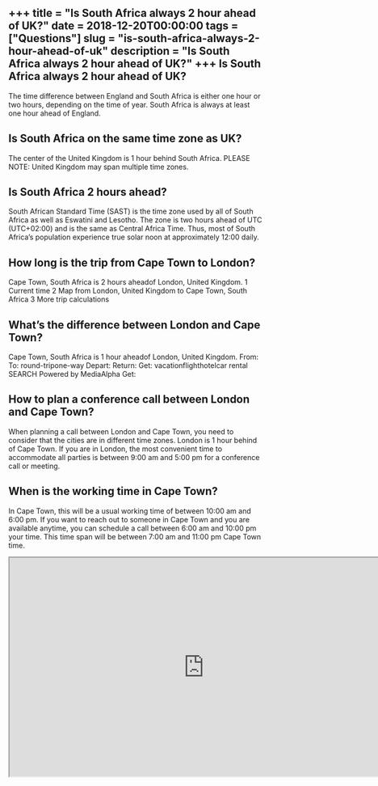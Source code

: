 +++
title = "Is South Africa always 2 hour ahead of UK?"
date = 2018-12-20T00:00:00
tags = ["Questions"]
slug = "is-south-africa-always-2-hour-ahead-of-uk"
description = "Is South Africa always 2 hour ahead of UK?"
+++
Is South Africa always 2 hour ahead of UK?
------------------------------------------

The time difference between England and South Africa is either one hour or two hours, depending on the time of year. South Africa is always at least one hour ahead of England.

Is South Africa on the same time zone as UK?
--------------------------------------------

The center of the United Kingdom is 1 hour behind South Africa. PLEASE NOTE: United Kingdom may span multiple time zones.

Is South Africa 2 hours ahead?
------------------------------

South African Standard Time (SAST) is the time zone used by all of South Africa as well as Eswatini and Lesotho. The zone is two hours ahead of UTC (UTC+02:00) and is the same as Central Africa Time. Thus, most of South Africa’s population experience true solar noon at approximately 12:00 daily.

How long is the trip from Cape Town to London?
----------------------------------------------

Cape Town, South Africa is 2 hours aheadof London, United Kingdom. 1 Current time 2 Map from London, United Kingdom to Cape Town, South Africa 3 More trip calculations

What’s the difference between London and Cape Town?
---------------------------------------------------

Cape Town, South Africa is 1 hour aheadof London, United Kingdom. From: To: round-tripone-way Depart: Return: Get: vacationflighthotelcar rental SEARCH Powered by MediaAlpha Get:

How to plan a conference call between London and Cape Town?
-----------------------------------------------------------

When planning a call between London and Cape Town, you need to consider that the cities are in different time zones. London is 1 hour behind of Cape Town. If you are in London, the most convenient time to accommodate all parties is between 9:00 am and 5:00 pm for a conference call or meeting.

When is the working time in Cape Town?
--------------------------------------

In Cape Town, this will be a usual working time of between 10:00 am and 6:00 pm. If you want to reach out to someone in Cape Town and you are available anytime, you can schedule a call between 6:00 am and 10:00 pm your time. This time span will be between 7:00 am and 11:00 pm Cape Town time.

<iframe allow="accelerometer; autoplay; clipboard-write; encrypted-media; gyroscope; picture-in-picture" allowfullscreen="" class="__youtube_prefs__  epyt-is-override  no-lazyload" data-no-lazy="1" data-origheight="433" data-origwidth="770" data-skipgform_ajax_framebjll="" height="433" id="_ytid_62903" loading="lazy" src="https://www.youtube.com/embed/vwFAJBykFHA?enablejsapi=1&autoplay=0&cc_load_policy=0&cc_lang_pref=&iv_load_policy=1&loop=0&modestbranding=0&rel=1&fs=1&playsinline=0&autohide=2&theme=dark&color=red&controls=1&" title="YouTube player" width="770"></iframe>